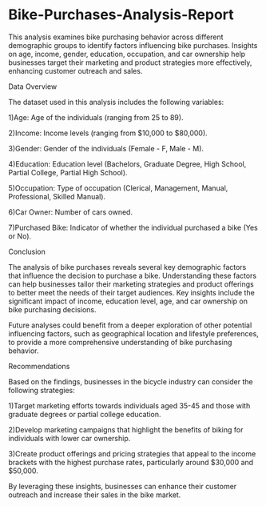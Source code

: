 # Bike-Purchases-Analysis-Report
This analysis examines bike purchasing behavior across different demographic groups to identify factors influencing bike purchases. Insights on age, income, gender, education, occupation, and car ownership help businesses target their marketing and product strategies more effectively, enhancing customer outreach and sales.

Data Overview

The dataset used in this analysis includes the following variables:

1)Age: Age of the individuals (ranging from 25 to 89).

2)Income: Income levels (ranging from $10,000 to $80,000).

3)Gender: Gender of the individuals (Female - F, Male - M).

4)Education: Education level (Bachelors, Graduate Degree, High School, Partial College, Partial High School).

5)Occupation: Type of occupation (Clerical, Management, Manual, Professional, Skilled Manual).

6)Car Owner: Number of cars owned.

7)Purchased Bike: Indicator of whether the individual purchased a bike (Yes or No).

Conclusion

The analysis of bike purchases reveals several key demographic factors that influence the decision to purchase a bike. Understanding these factors can help businesses tailor their marketing strategies and product offerings to better meet the needs of their target audiences. Key insights include the significant impact of income, education level, age, and car ownership on bike purchasing decisions.

Future analyses could benefit from a deeper exploration of other potential influencing factors, such as geographical location and lifestyle preferences, to provide a more comprehensive understanding of bike purchasing behavior.

Recommendations

Based on the findings, businesses in the bicycle industry can consider the following strategies:

1)Target marketing efforts towards individuals aged 35-45 and those with graduate degrees or partial college education.

2)Develop marketing campaigns that highlight the benefits of biking for individuals with lower car ownership.

3)Create product offerings and pricing strategies that appeal to the income brackets with the highest purchase rates, particularly around $30,000 and $50,000.

By leveraging these insights, businesses can enhance their customer outreach and increase their sales in the bike market.
